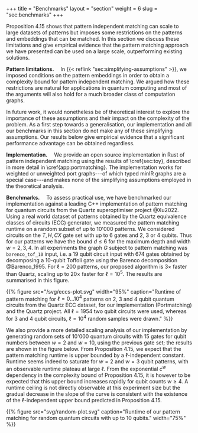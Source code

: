 +++
title = "Benchmarks"
layout = "section"
weight = 6
slug = "sec:benchmarks"
+++

Proposition 4.15 shows that pattern independent matching can scale to large
datasets of patterns but imposes some restrictions on the patterns and embeddings
that can be matched.
In this section we discuss these limitations and
give empirical evidence that the pattern matching approach we have presented
can be used on a large scale, outperforming existing solutions.

**Pattern limitations.**&emsp;
In {{< reflink "sec:simplifying-assumptions" >}}, we imposed conditions on the pattern embeddings
in order to obtain a complexity bound for pattern independent matching.
We argued how these restrictions are natural for applications in quantum computing and most
of the arguments will also hold for a much broader class of computation graphs.

In future work, it would nonetheless be of theoretical interest to explore the importance
of these assumptions and their impact on the complexity of the problem.
As a first step towards a generalisation, our implementation
and all our benchmarks in this section do not make any of these simplifying assumptions.
Our results below give empirical evidence that
a significant performance advantage can be obtained regardless.

**Implementation.**&emsp;
We provide an open source implementation in Rust of pattern independent matching
using the results of \cref{sec:toy}, described in more detail in \cref{app:portmatching}.
The implementation works for weighted or unweighted port graphs---of which
typed minIR graphs are a special case---and makes
none of the simplifying assumptions employed in the theoretical analysis.

**Benchmarks.**&emsp;
To assess practical use, we have benchmarked our implementation against a
leading C++ implementation of pattern matching for quantum circuits
from the Quartz superoptimiser project @Xu2022.
Using a real world dataset of patterns obtained by the Quartz equivalence classes
of circuits (ECC) generator, we measured the pattern matching runtime on a
random subset of up to 10'000 patterns.
We considered circuits on the $T, H, CX$ gate set with up to 6 gates and 2, 3 or 4 qubits.
Thus for our patterns we have the bound $d \leq 6$ for the maximum depth and width $w = 2,3,4$.
In all experiments the graph $G$ subject to pattern matching was `barenco_tof_10` input, i.e.
a 19 qubit circuit input with 674 gates obtained by decomposing a 10-qubit Toffoli gate using the
Barenco decomposition @Barenco_1995.
For $\ell = 200$ patterns, our proposed algorithm is $3\times$ faster than Quartz,
scaling up to $20\times$ faster for $\ell=10^5$.
The results are summarised in this figure.

{{% figure
    src="/svg/eccs-plot.svg"
    width="95%"
    caption="Runtime of pattern matching for $\ell = 0\dots 10^4$ patterns on 2, 3 and 4 qubit quantum circuits from the Quartz ECC dataset, for our implementation (Portmatching) and the Quartz project. All $\ell = 1954$ two qubit circuits were used, whereas for 3 and 4 qubit circuits, $\ell = 10^4$ random samples were drawn."
%}}

We also provide a more detailed scaling analysis of our implementation
by generating random sets of 10'000 quantum circuits with 15 gates
for qubit numbers between $w=2$ and $w=10$, using the previous gate set;
the results are shown in the figure below.
From Proposition 4.15, we expect that the pattern matching runtime is
upper bounded by a $\ell$-independent constant.
Runtime seems indeed to saturate for $w=2$ and $w=3$ qubit patterns,
with an observable runtime plateau at large $\ell$.
From the exponential $c^w$ dependency in the complexity bound of Proposition 4.15,
it is however to be expected
that this upper bound increases rapidly for qubit counts $w \geq 4$.
A runtime ceiling is not directly observable at this experiment size but
the gradual decrease in the slope
of the curve is consistent with the existence of the $\ell$-independent upper bound predicted
in Proposition 4.15.

{{% figure
    src="svg/random-plot.svg"
    caption="Runtime of our pattern matching for random quantum circuits with up to 10 qubits."
    width="75%"
%}}
